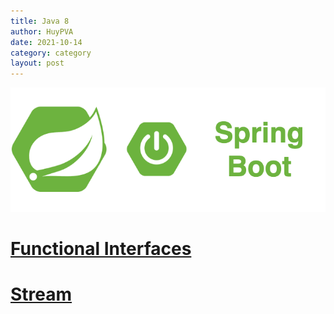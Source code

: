 ```yaml
---
title: Java 8
author: HuyPVA
date: 2021-10-14
category: category
layout: post
---
```


<div align="center">
    <img src="../assets/images/spring_boot_icon.png"/>
</div>

# [Functional Interfaces](../java-8/java-8-functional-interfaces)

# [Stream](../java-8/java-8-stream)